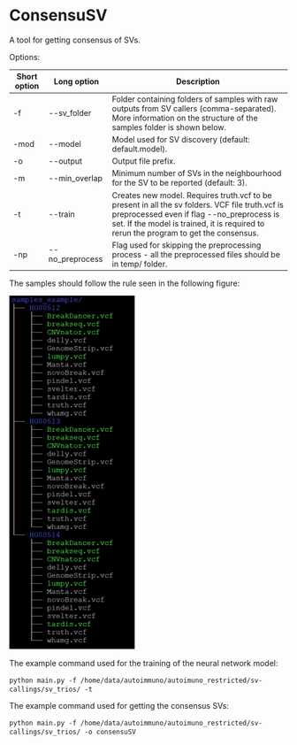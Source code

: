 # ConsensuSV
A tool for getting consensus of SVs.

Options:

Short option | Long option | Description
-------------- | --------------- | ---------------
-f | --sv_folder | Folder containing folders of samples with raw outputs from SV callers (comma-separated). More information on the structure of the samples folder is shown below.
-mod | --model | Model used for SV discovery (default: default.model).
-o | --output | Output file prefix.
-m | --min_overlap | Minimum number of SVs in the neighbourhood for the SV to be reported (default: 3).
-t | --train | Creates new model. Requires truth.vcf to be present in all the sv folders. VCF file truth.vcf is preprocessed even if flag --no_preprocess is set. If the model is trained, it is required to rerun the program to get the consensus.
-np | --no_preprocess | Flag used for skipping the preprocessing process - all the preprocessed   files should be in temp/ folder.

The samples should follow the rule seen in the following figure:

![Sample folder structure](https://github.com/MateuszChilinski/ConsensuSV/blob/master/sample_folder_example.png)

The example command used for the training of the neural network model:
```shell
python main.py -f /home/data/autoimmuno/autoimuno_restricted/sv-callings/sv_trios/ -t
```
The example command used for getting the consensus SVs:
```shell
python main.py -f /home/data/autoimmuno/autoimuno_restricted/sv-callings/sv_trios/ -o consensuSV
```
